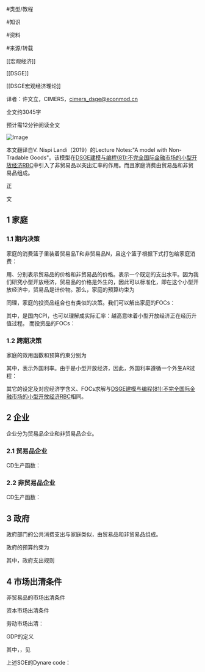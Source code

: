 #类型/教程

#知识 

#资料 

#来源/转载



[[宏观经济]]

[[DSGE]]

[[DSGE宏观经济理论]]







译者：许文立，CIMERS，cimers_dsge@econmod.cn

全文约3045字

预计需12分钟阅读全文

![Image](640-20210302153921173.png)

本文翻译自V. Nispi Landi（2019）的Lecture Notes:"A model with Non-Tradable Goods"。该模型在[DSGE建模与编程(81):不完全国际金融市场的小型开放经济RBC](http://mp.weixin.qq.com/s?__biz=MzAwODY5MDA3NA==&mid=2455730905&idx=1&sn=cec9323bd2fa8475a85cbc5c95daa477&chksm=8cc0da2cbbb7533a6fe4df4402a9ccb74538e8c3d38923da8ebe7545b807d7d860ff063d9fae&scene=21#wechat_redirect)中引入了非贸易品以突出汇率的作用。而且家庭消费由贸易品和非贸易品组成。

正

文

## 1 家庭

### 1.1 期内决策

家庭的消费篮子里装着贸易品T和非贸易品N，且这个篮子根据下式打包给家庭消费：



用、分别表示贸易品的价格和非贸易品的价格。表示一个既定的支出水平。因为我们研究小型开放经济，贸易品的价格是外生的，因此可以标准化，即在这个小型开放经济中，贸易品是计价物。那么，家庭的预算约束为



同理，家庭的投资品组合也有类似的决策。我们可以解出家庭的FOCs：







其中，是国内CPI，也可以理解成实际汇率：越高意味着小型开放经济正在经历升值过程。 而投资品的FOCs：





### 1.2 跨期决策

家庭的效用函数和预算约束分别为







其中，表示外国利率。由于是小型开放经济，因此，外国利率遵循一个外生AR过程：



其它的设定及对应经济学含义、FOCs求解与[DSGE建模与编程(81):不完全国际金融市场的小型开放经济RBC](http://mp.weixin.qq.com/s?__biz=MzAwODY5MDA3NA==&mid=2455730905&idx=1&sn=cec9323bd2fa8475a85cbc5c95daa477&chksm=8cc0da2cbbb7533a6fe4df4402a9ccb74538e8c3d38923da8ebe7545b807d7d860ff063d9fae&scene=21#wechat_redirect)相同。

## 2 企业

企业分为贸易品企业和非贸易品企业。

### 2.1 贸易品企业

CD生产函数：





### 2.2 非贸易品企业

CD生产函数：





## 3 政府

政府部门的公共消费支出与家庭类似，由贸易品和非贸易品组成。





政府的预算约束为



其中，政府支出规则



## 4 市场出清条件

非贸易品的市场出清条件



资本市场出清条件



劳动市场出清：



GDP的定义



其中，，见



上述SOE的Dynare code：